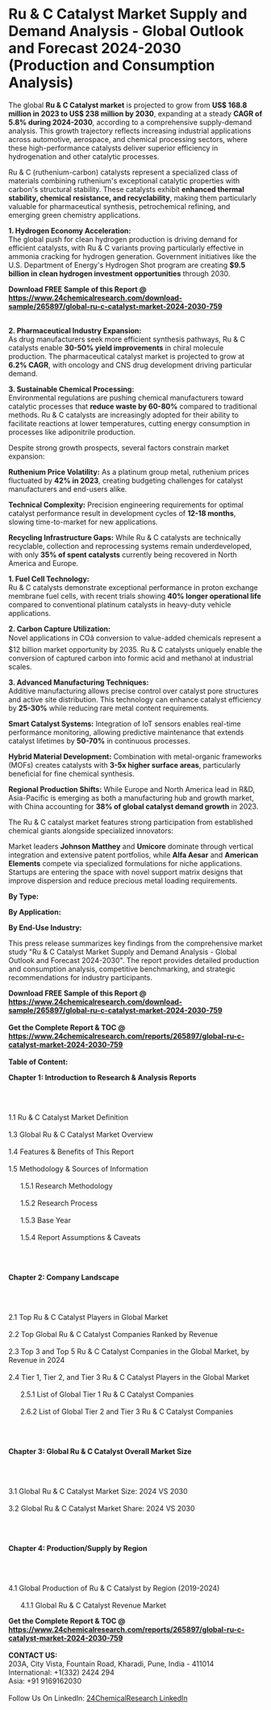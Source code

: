 <h1>Ru &amp; C Catalyst Market Supply and Demand Analysis - Global Outlook and Forecast 2024-2030 (Production and Consumption Analysis)</h1><p>The global <strong>Ru &amp; C Catalyst market</strong> is projected to grow from <strong>US$ 168.8 million in 2023 to US$ 238 million by 2030</strong>, expanding at a steady <strong>CAGR of 5.8% during 2024-2030</strong>, according to a comprehensive supply-demand analysis. This growth trajectory reflects increasing industrial applications across automotive, aerospace, and chemical processing sectors, where these high-performance catalysts deliver superior efficiency in hydrogenation and other catalytic processes.</p><p>Ru &amp; C (ruthenium-carbon) catalysts represent a specialized class of materials combining ruthenium's exceptional catalytic properties with carbon's structural stability. These catalysts exhibit <strong>enhanced thermal stability, chemical resistance, and recyclability</strong>, making them particularly valuable for pharmaceutical synthesis, petrochemical refining, and emerging green chemistry applications.</p><p><strong>1. Hydrogen Economy Acceleration:</strong><br>
The global push for clean hydrogen production is driving demand for efficient catalysts, with Ru &amp; C variants proving particularly effective in ammonia cracking for hydrogen generation. Government initiatives like the U.S. Department of Energy's Hydrogen Shot program are creating <strong>$9.5 billion in clean hydrogen investment opportunities</strong> through 2030.</p><div><b>Download FREE Sample of this Report @ 
            <a href="https://www.24chemicalresearch.com/download-sample/265897/global-ru-c-catalyst-market-2024-2030-759">
            https://www.24chemicalresearch.com/download-sample/265897/global-ru-c-catalyst-market-2024-2030-759</a></b></div><br><p><strong>2. Pharmaceutical Industry Expansion:</strong><br>
As drug manufacturers seek more efficient synthesis pathways, Ru &amp; C catalysts enable <strong>30-50% yield improvements</strong> in chiral molecule production. The pharmaceutical catalyst market is projected to grow at <strong>6.2% CAGR</strong>, with oncology and CNS drug development driving particular demand.</p><p><strong>3. Sustainable Chemical Processing:</strong><br>
Environmental regulations are pushing chemical manufacturers toward catalytic processes that <strong>reduce waste by 60-80%</strong> compared to traditional methods. Ru &amp; C catalysts are increasingly adopted for their ability to facilitate reactions at lower temperatures, cutting energy consumption in processes like adiponitrile production.</p><p>Despite strong growth prospects, several factors constrain market expansion:</p><p><strong>Ruthenium Price Volatility:</strong> As a platinum group metal, ruthenium prices fluctuated by <strong>42% in 2023</strong>, creating budgeting challenges for catalyst manufacturers and end-users alike.</p><p><strong>Technical Complexity:</strong> Precision engineering requirements for optimal catalyst performance result in development cycles of <strong>12-18 months</strong>, slowing time-to-market for new applications.</p><p><strong>Recycling Infrastructure Gaps:</strong> While Ru &amp; C catalysts are technically recyclable, collection and reprocessing systems remain underdeveloped, with only <strong>35% of spent catalysts</strong> currently being recovered in North America and Europe.</p><p><strong>1. Fuel Cell Technology:</strong><br>
Ru &amp; C catalysts demonstrate exceptional performance in proton exchange membrane fuel cells, with recent trials showing <strong>40% longer operational life</strong> compared to conventional platinum catalysts in heavy-duty vehicle applications.</p><p><strong>2. Carbon Capture Utilization:</strong><br>
Novel applications in COâ conversion to value-added chemicals represent a $12 billion market opportunity by 2035. Ru &amp; C catalysts uniquely enable the conversion of captured carbon into formic acid and methanol at industrial scales.</p><p><strong>3. Advanced Manufacturing Techniques:</strong><br>
Additive manufacturing allows precise control over catalyst pore structures and active site distribution. This technology can enhance catalyst efficiency by <strong>25-30%</strong> while reducing rare metal content requirements.</p><p><strong>Smart Catalyst Systems:</strong> Integration of IoT sensors enables real-time performance monitoring, allowing predictive maintenance that extends catalyst lifetimes by <strong>50-70%</strong> in continuous processes.</p><p><strong>Hybrid Material Development:</strong> Combination with metal-organic frameworks (MOFs) creates catalysts with <strong>3-5x higher surface areas</strong>, particularly beneficial for fine chemical synthesis.</p><p><strong>Regional Production Shifts:</strong> While Europe and North America lead in R&amp;D, Asia-Pacific is emerging as both a manufacturing hub and growth market, with China accounting for <strong>38% of global catalyst demand growth</strong> in 2023.</p><p>The Ru &amp; C catalyst market features strong participation from established chemical giants alongside specialized innovators:</p><p>Market leaders <strong>Johnson Matthey</strong> and <strong>Umicore</strong> dominate through vertical integration and extensive patent portfolios, while <strong>Alfa Aesar</strong> and <strong>American Elements</strong> compete via specialized formulations for niche applications. Startups are entering the space with novel support matrix designs that improve dispersion and reduce precious metal loading requirements.</p><p><strong>By Type:</strong></p><p><strong>By Application:</strong></p><p><strong>By End-Use Industry:</strong></p><p>This press release summarizes key findings from the comprehensive market study "Ru &amp; C Catalyst Market Supply and Demand Analysis - Global Outlook and Forecast 2024-2030". The report provides detailed production and consumption analysis, competitive benchmarking, and strategic recommendations for industry participants.</p><div><b>Download FREE Sample of this Report @ 
            <a href="https://www.24chemicalresearch.com/download-sample/265897/global-ru-c-catalyst-market-2024-2030-759">
            https://www.24chemicalresearch.com/download-sample/265897/global-ru-c-catalyst-market-2024-2030-759</a></b></div><br><div><b>Get the Complete Report & TOC @ 
            <a href="https://www.24chemicalresearch.com/reports/265897/global-ru-c-catalyst-market-2024-2030-759">
            https://www.24chemicalresearch.com/reports/265897/global-ru-c-catalyst-market-2024-2030-759</a></b></div><br>
            <b>Table of Content:</b><p><p><strong>Chapter 1: Introduction to Research &amp; Analysis Reports</strong></p><br />
<br />
<p>1.1 Ru & C Catalyst  Market Definition<br /><br />
1.3 Global Ru & C Catalyst  Market Overview<br /><br />
1.4 Features &amp; Benefits of This Report<br /><br />
1.5 Methodology &amp; Sources of Information<br /><br />
&nbsp;&nbsp;&nbsp;&nbsp;&nbsp; 1.5.1 Research Methodology<br /><br />
&nbsp;&nbsp;&nbsp;&nbsp;&nbsp; 1.5.2 Research Process<br /><br />
&nbsp;&nbsp;&nbsp;&nbsp;&nbsp; 1.5.3 Base Year<br /><br />
&nbsp;&nbsp;&nbsp;&nbsp;&nbsp; 1.5.4 Report Assumptions &amp; Caveats</p><br />
<br />
<p><strong>Chapter 2: Company Landscape</strong></p><br />
<br />
<p>2.1 Top Ru & C Catalyst  Players in Global Market<br /><br />
2.2 Top Global Ru & C Catalyst  Companies Ranked by Revenue<br /><br />
2.3 Top 3 and Top 5 Ru & C Catalyst  Companies in the Global Market, by Revenue in 2024<br /><br />
2.4 Tier 1, Tier 2, and Tier 3 Ru & C Catalyst  Players in the Global Market<br /><br />
&nbsp;&nbsp;&nbsp;&nbsp;&nbsp; 2.5.1 List of Global Tier 1 Ru & C Catalyst  Companies<br /><br />
&nbsp;&nbsp;&nbsp;&nbsp;&nbsp; 2.6.2 List of Global Tier 2 and Tier 3 Ru & C Catalyst  Companies</p><br />
<br />
<p><strong>Chapter 3: Global Ru & C Catalyst  Overall Market Size</strong></p><br />
<br />
<p>3.1 Global Ru & C Catalyst  Market Size: 2024 VS 2030<br /><br />
3.2 Global Ru & C Catalyst  Market Share: 2024 VS 2030</p><br />
<br />
<p><strong>Chapter 4: Production/Supply by Region</strong></p><br />
<br />
<p>4.1 Global Production of Ru & C Catalyst  by Region (2019-2024)<br /><br />
&nbsp;&nbsp;&nbsp;&nbsp;&nbsp; 4.1.1 Global Ru & C Catalyst  Revenue Market </p><div><b>Get the Complete Report & TOC @ 
            <a href="https://www.24chemicalresearch.com/reports/265897/global-ru-c-catalyst-market-2024-2030-759">
            https://www.24chemicalresearch.com/reports/265897/global-ru-c-catalyst-market-2024-2030-759</a></b></div><br><b>CONTACT US:</b><br>
            203A, City Vista, Fountain Road, Kharadi, Pune, India - 411014<br>
            International: +1(332) 2424 294<br>
            Asia: +91 9169162030 <br><br>
            Follow Us On LinkedIn: <a href="https://www.linkedin.com/company/24chemicalresearch/">24ChemicalResearch LinkedIn</a>